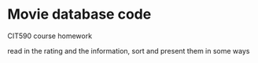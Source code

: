 # Movie database code

CIT590 course homework

read in the rating and the information, sort and present them in some ways
